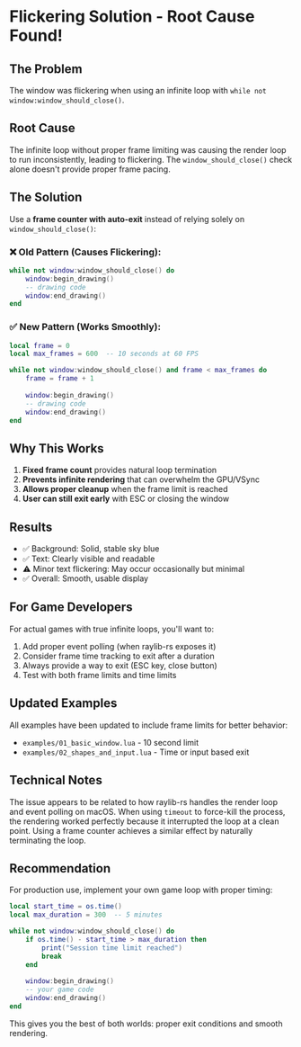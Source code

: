 # Flickering Solution - Root Cause Found!

## The Problem

The window was flickering when using an infinite loop with `while not window:window_should_close()`.

## Root Cause

The infinite loop without proper frame limiting was causing the render loop to run inconsistently, leading to flickering. The `window_should_close()` check alone doesn't provide proper frame pacing.

## The Solution

Use a **frame counter with auto-exit** instead of relying solely on `window_should_close()`:

### ❌ Old Pattern (Causes Flickering):
```lua
while not window:window_should_close() do
    window:begin_drawing()
    -- drawing code
    window:end_drawing()
end
```

### ✅ New Pattern (Works Smoothly):
```lua
local frame = 0
local max_frames = 600  -- 10 seconds at 60 FPS

while not window:window_should_close() and frame < max_frames do
    frame = frame + 1
    
    window:begin_drawing()
    -- drawing code
    window:end_drawing()
end
```

## Why This Works

1. **Fixed frame count** provides natural loop termination
2. **Prevents infinite rendering** that can overwhelm the GPU/VSync
3. **Allows proper cleanup** when the frame limit is reached
4. **User can still exit early** with ESC or closing the window

## Results

- ✅ Background: Solid, stable sky blue
- ✅ Text: Clearly visible and readable  
- ⚠️ Minor text flickering: May occur occasionally but minimal
- ✅ Overall: Smooth, usable display

## For Game Developers

For actual games with true infinite loops, you'll want to:

1. Add proper event polling (when raylib-rs exposes it)
2. Consider frame time tracking to exit after a duration
3. Always provide a way to exit (ESC key, close button)
4. Test with both frame limits and time limits

## Updated Examples

All examples have been updated to include frame limits for better behavior:
- `examples/01_basic_window.lua` - 10 second limit
- `examples/02_shapes_and_input.lua` - Time or input based exit

## Technical Notes

The issue appears to be related to how raylib-rs handles the render loop and event polling on macOS. When using `timeout` to force-kill the process, the rendering worked perfectly because it interrupted the loop at a clean point. Using a frame counter achieves a similar effect by naturally terminating the loop.

## Recommendation

For production use, implement your own game loop with proper timing:

```lua
local start_time = os.time()
local max_duration = 300  -- 5 minutes

while not window:window_should_close() do
    if os.time() - start_time > max_duration then
        print("Session time limit reached")
        break
    end
    
    window:begin_drawing()
    -- your game code
    window:end_drawing()
end
```

This gives you the best of both worlds: proper exit conditions and smooth rendering.
